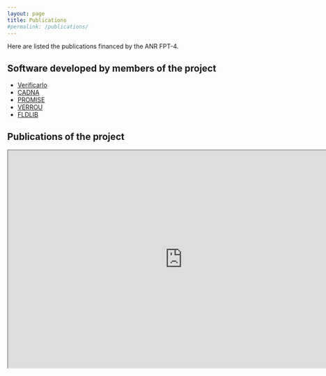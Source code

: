 ```yaml
---
layout: page
title: Publications
#permalink: /publications/
---
```


Here are listed the publications financed by the ANR FPT-4.

## Software developed by members of the project
- [Verificarlo](https://github.com/verificarlo/verificarlo)
- [CADNA](https://www-pequan.lip6.fr/cadna/)
- [PROMISE](http://promise.lip6.fr/)
- [VERROU](https://github.com/edf-hpc/verrou)
- [FLDLIB](https://github.com/fvedrine/fldlib)

## Publications of the project
<div>
<iframe width="800" height="500" src="https://haltools.archives-ouvertes.fr/Public/afficheRequetePubli.php?projet_anr=ANR-24-CE46-7572&CB_ref_biblio=oui&langue=Anglais&tri_exp=annee_publi&tri_exp2=typdoc&tri_exp3=date_publi&ordre_aff=TA&Fen=Aff&css=../css/VisuRubriqueEncadre.css"></iframe>
</div>

